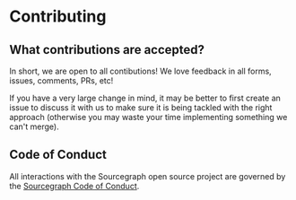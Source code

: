 # Contributing

## What contributions are accepted?

In short, we are open to all contibutions! We love feedback in all forms, issues, comments, PRs, etc!

If you have a very large change in mind, it may be better to first create an issue to discuss it with us to make sure it is being tackled with the right approach (otherwise you may waste your time implementing something we can't merge).

## Code of Conduct

All interactions with the Sourcegraph open source project are governed by the
[Sourcegraph Code of Conduct](./docs/conduct.md).

